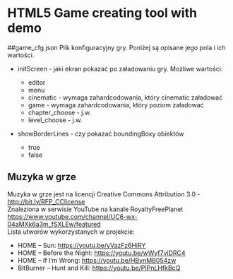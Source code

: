 # HTML5 Game creating tool with demo

##game_cfg.json
Plik konfiguracyjny gry. Poniżej są opisane jego pola i ich wartości.
* initScreen - jaki ekran pokazać po załadowaniu gry. Możliwe wartości:
	- editor
	- menu
	- cinematic - wymaga zahardcodowania, który cinematic załadować
	- game - wymaga zahardcodowania, który poziom załadować
	- chapter_choose - j.w.
	- level_choose - j.w.

* showBorderLines - czy pokazać boundingBoxy obiektów
	+ true
	+ false

## Muzyka w grze
Muzyka w grze jest na licencji Creative Commons Attribution 3.0 - http://bit.ly/RFP_CClicense  
Znaleziona w serwisie YouTube na kanale RoyaltyFreePlanet https://www.youtube.com/channel/UC6-wx-04aMXk6a3m_fSXLEw/featured  
Lista utworów wykorzystanych w projekcie:  

* HOME – Sun: https://youtu.be/yVazFz6HiRY
* HOME – Before the Night: https://youtu.be/wWyf7viDRC4
* HOME – If I’m Wrong: https://youtu.be/HBynMB054zw
* BitBurner – Hunt and Kill: https://youtu.be/PIPnLHfkBcQ
